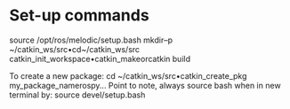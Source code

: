 # Set-up commands

source /opt/ros/melodic/setup.bash
mkdir–p ~/catkin_ws/src•cd~/catkin_ws/src
catkin_init_workspace•catkin_makeorcatkin build

To create a new package:
cd ~/catkin_ws/src•catkin_create_pkg my_package_namerospy...
Point to note, always source bash when in new terminal by:
source devel/setup.bash

